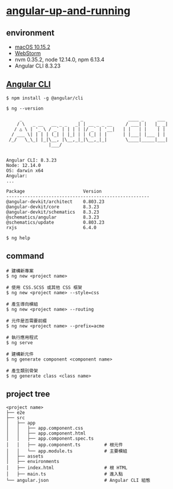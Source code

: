 # [angular-up-and-running](https://github.com/shyamseshadri/angular-up-and-running)

## environment

- [macOS 10.15.2](https://www.apple.com/tw/macos/catalina/)
- [WebStorm](https://www.jetbrains.com/webstorm/)
- nvm 0.35.2, node 12.14.0, npm 6.13.4
- Angular CLI 8.3.23

## [Angular CLI](https://cli.angular.io)
```shell
$ npm install -g @angular/cli

$ ng --version

     _                      _                 ____ _     ___
    / \   _ __   __ _ _   _| | __ _ _ __     / ___| |   |_ _|
   / △ \ | '_ \ / _` | | | | |/ _` | '__|   | |   | |    | |
  / ___ \| | | | (_| | |_| | | (_| | |      | |___| |___ | |
 /_/   \_\_| |_|\__, |\__,_|_|\__,_|_|       \____|_____|___|
                |___/
    

Angular CLI: 8.3.23
Node: 12.14.0
OS: darwin x64
Angular: 
... 

Package                      Version
------------------------------------------------------
@angular-devkit/architect    0.803.23
@angular-devkit/core         8.3.23
@angular-devkit/schematics   8.3.23
@schematics/angular          8.3.23
@schematics/update           0.803.23
rxjs                         6.4.0
    
$ ng help
```

## command
```shell
# 建構新專案
$ ng new <project name>

# 使用 CSS.SCSS 或其他 CSS 框架
$ ng new <project name> --style=css

# 產生導向模組
$ ng new <project name> --routing

# 元件是否需要前綴
$ ng new <project name> --prefix=acme

# 執行應用程式
$ ng serve

# 建構新元件
$ ng generate component <component name>

# 產生類別骨架
$ ng generate class <class name>
```

## project tree
```
<project name>
├── e2e
├── src
│   ├── app
│   │   ├── app.component.css
│   │   ├── app.component.html
│   │   ├── app.component.spec.ts
│   │   ├── app.component.ts         # 根元件
│   │   └── app.module.ts            # 主要模組
│   ├── assets
│   ├── environments
│   ├── index.html                   # 根 HTML
│   ├── main.ts                      # 進入點
└── angular.json                     # Angular CLI 組態
```
